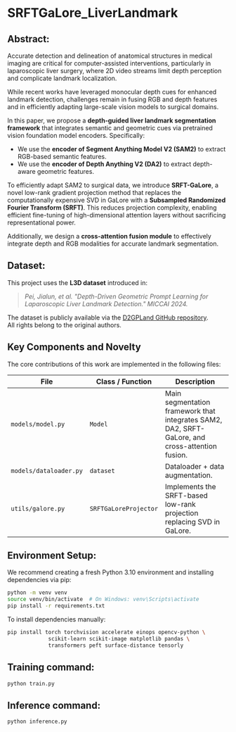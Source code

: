 # SRFTGaLore_LiverLandmark

## Abstract:
Accurate detection and delineation of anatomical structures in medical imaging are critical for computer-assisted interventions, particularly in laparoscopic liver surgery, where 2D video streams limit depth perception and complicate landmark localization.

While recent works have leveraged monocular depth cues for enhanced landmark detection, challenges remain in fusing RGB and depth features and in efficiently adapting large-scale vision models to surgical domains.

In this paper, we propose a **depth-guided liver landmark segmentation framework** that integrates semantic and geometric cues via pretrained vision foundation model encoders. Specifically:
- We use the **encoder of Segment Anything Model V2 (SAM2)** to extract RGB-based semantic features.
- We use the **encoder of Depth Anything V2 (DA2)** to extract depth-aware geometric features.

To efficiently adapt SAM2 to surgical data, we introduce **SRFT-GaLore**, a novel low-rank gradient projection method that replaces the computationally expensive SVD in GaLore with a **Subsampled Randomized Fourier Transform (SRFT)**. This reduces projection complexity, enabling efficient fine-tuning of high-dimensional attention layers without sacrificing representational power.

Additionally, we design a **cross-attention fusion module** to effectively integrate depth and RGB modalities for accurate landmark segmentation.


## Dataset:
This project uses the **L3D dataset** introduced in:

> *Pei, Jialun, et al. "Depth-Driven Geometric Prompt Learning for Laparoscopic Liver Landmark Detection." MICCAI 2024.*

The dataset is publicly available via the [D2GPLand GitHub repository](https://github.com/PJLallen/D2GPLand).  
All rights belong to the original authors.

##  Key Components and Novelty

The core contributions of this work are implemented in the following files:

| File | Class / Function | Description |
|------|------------------|-------------|
| `models/model.py` | `Model` | Main segmentation framework that integrates SAM2, DA2, SRFT-GaLore, and cross-attention fusion.  |
| `models/dataloader.py` | `dataset` | Dataloader + data augmentation. |
| `utils/galore.py` | `SRFTGaLoreProjector` | Implements the SRFT-based low-rank projection replacing SVD in GaLore. |

## Environment Setup:
We recommend creating a fresh Python 3.10 environment and installing dependencies via pip:
```bash
python -m venv venv
source venv/bin/activate  # On Windows: venv\Scripts\activate
pip install -r requirements.txt
```

To install dependencies manually:
```bash
pip install torch torchvision accelerate einops opencv-python \
             scikit-learn scikit-image matplotlib pandas \
             transformers peft surface-distance tensorly
```


## Training command:

```bash
python train.py
```

## Inference command:
```bash
python inference.py
```
